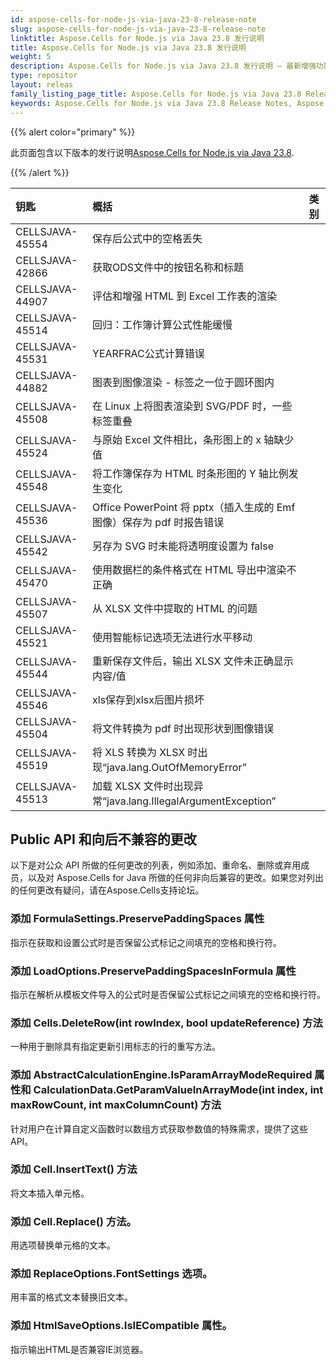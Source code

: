 ```yaml
---
id: aspose-cells-for-node-js-via-java-23-8-release-note
slug: aspose-cells-for-node-js-via-java-23-8-release-note
linktitle: Aspose.Cells for Node.js via Java 23.8 发行说明
title: Aspose.Cells for Node.js via Java 23.8 发行说明
weight: 5
description: Aspose.Cells for Node.js via Java 23.8 发行说明 – 最新增强功能、新功能和修复
type: repositor
layout: releas
family_listing_page_title: Aspose.Cells for Node.js via Java 23.8 Release Note
keywords: Aspose.Cells for Node.js via Java 23.8 Release Notes, Aspose.Cells for Node.js via Java 23.8 updates and fixe
---
```

{{% alert color="primary" %}}

此页面包含以下版本的发行说明[Aspose.Cells for Node.js via Java 23.8](https://releases.aspose.com/cells/nodejs/new-releases/aspose.cells-for-node.js-via-java-23.8/).

{{% /alert %}}

|**钥匙**|**概括**|**类别**|
| :- | :- | :- |
|CELLSJAVA-45554|保存后公式中的空格丢失|
|CELLSJAVA-42866|获取ODS文件中的按钮名称和标题|
|CELLSJAVA-44907|评估和增强 HTML 到 Excel 工作表的渲染|
|CELLSJAVA-45514|回归：工作簿计算公式性能缓慢|
|CELLSJAVA-45531|YEARFRAC公式计算错误|
|CELLSJAVA-44882|图表到图像渲染 - 标签之一位于圆环图内|
|CELLSJAVA-45508|在 Linux 上将图表渲染到 SVG/PDF 时，一些标签重叠|
|CELLSJAVA-45524|与原始 Excel 文件相比，条形图上的 x 轴缺少值|
|CELLSJAVA-45548|将工作簿保存为 HTML 时条形图的 Y 轴比例发生变化|
|CELLSJAVA-45536|Office PowerPoint 将 pptx（插入生成的 Emf 图像）保存为 pdf 时报告错误|
|CELLSJAVA-45542|另存为 SVG 时未能将透明度设置为 false|
|CELLSJAVA-45470|使用数据栏的条件格式在 HTML 导出中渲染不正确|
|CELLSJAVA-45507|从 XLSX 文件中提取的 HTML 的问题|
|CELLSJAVA-45521|使用智能标记选项无法进行水平移动|
|CELLSJAVA-45544|重新保存文件后，输出 XLSX 文件未正确显示内容/值|
|CELLSJAVA-45546|xls保存到xlsx后图片损坏|
|CELLSJAVA-45504|将文件转换为 pdf 时出现形状到图像错误|
|CELLSJAVA-45519|将 XLS 转换为 XLSX 时出现“java.lang.OutOfMemoryError”|
|CELLSJAVA-45513|加载 XLSX 文件时出现异常“java.lang.IllegalArgumentException”|

##  **Public API 和向后不兼容的更改**

以下是对公众 API 所做的任何更改的列表，例如添加、重命名、删除或弃用成员，以及对 Aspose.Cells for Java 所做的任何非向后兼容的更改。如果您对列出的任何更改有疑问，请在Aspose.Cells支持论坛。

###  **添加 FormulaSettings.PreservePaddingSpaces 属性**

指示在获取和设置公式时是否保留公式标记之间填充的空格和换行符。

###  **添加 LoadOptions.PreservePaddingSpacesInFormula 属性**

指示在解析从模板文件导入的公式时是否保留公式标记之间填充的空格和换行符。

###  **添加 Cells.DeleteRow(int rowIndex, bool updateReference) 方法**

一种用于删除具有指定更新引用标志的行的重写方法。

###  **添加 AbstractCalculationEngine.IsParamArrayModeRequired 属性和 CalculationData.GetParamValueInArrayMode(int index, int maxRowCount, int maxColumnCount) 方法**

针对用户在计算自定义函数时以数组方式获取参数值的特殊需求，提供了这些API。

###  **添加 Cell.InsertText() 方法**

将文本插入单元格。

###  **添加 Cell.Replace() 方法。**

用选项替换单元格的文本。

###  **添加 ReplaceOptions.FontSettings 选项。**

用丰富的格式文本替换旧文本。

###  **添加 HtmlSaveOptions.IsIECompatible 属性。**

指示输出HTML是否兼容IE浏览器。
